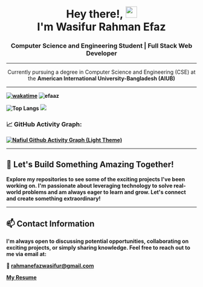 <h1 align="center">Hey there!,  <img src="https://emojis.slackmojis.com/emojis/images/1588315024/8823/hyperkitty.gif?1588315024" width="30" /> <br/> I'm Wasifur Rahman Efaz</h1>


<h3 align="center">Computer Science and Engineering Student | Full Stack Web Developer</h3>

---

<div align="center">
  Currently pursuing a degree in Computer Science and Engineering (CSE) at the <b> American International University-Bangladesh (AIUB) <b/>
</div> 

---

[![wakatime](https://wakatime.com/badge/user/018e9584-7169-4db4-aad5-e38d7dd27d26.svg)](https://wakatime.com/@018e9584-7169-4db4-aad5-e38d7dd27d26)
<a align="left"> <img src="https://komarev.com/ghpvc/?username=efaaz&label=Profile%20views&color=0e75b6&style=flat" alt="efaaz" /> </a>

![Top Langs](https://github-readme-stats.vercel.app/api/top-langs/?username=efaaz&layout=compact&theme=radical)
<picture>
  <source
    srcset="https://github-readme-streak-stats.herokuapp.com/?user=efaaz&theme=monokai&hide_border=false&include_all_commits=true&border_radius=23"
    media="(prefers-color-scheme: dark)"
  />
  <source
    srcset="https://github-readme-streak-stats.herokuapp.com/?user=efaaz&theme=gruvbox_light&hide_border=false&include_all_commits=true&border_radius=23"
    media="(prefers-color-scheme: light), (prefers-color-scheme: no-preference)"
  />
  <img src="https://github-readme-streak-stats.herokuapp.com/?user=efaaz&theme=vue-dark&hide_border=false&include_all_commits=true&border_radius=23" />
</picture>

### 📈 GitHub Activity Graph:
[![Nafiul Github Activity Graph (Light Theme)](https://github-readme-activity-graph.vercel.app/graph?username=efaaz&bg_color=000033&color=ADD8E6&line=1E90FF&point=87CEEB&area=true&hide_border=true)](#gh-dark-mode-only)



---

## 🌟 Let's Build Something Amazing Together!
Explore my repositories to see some of the exciting projects I've been working on. I'm passionate about leveraging technology to solve real-world problems and am always eager to learn and grow. Let's connect and create something extraordinary!

---
## 📫 Contact Information
I'm always open to discussing potential opportunities, collaborating on exciting projects, or simply sharing knowledge. Feel free to reach out to me via email at:

**📧 [rahmanefazwasifur@gmail.com](mailto:rahmanefazwasifur@gmail.com)**

 **[My Resume](https://drive.google.com/file/d/1cvTsJNmENSoxB760b9fsgH2iEMQE99co/view?usp=sharing)**
